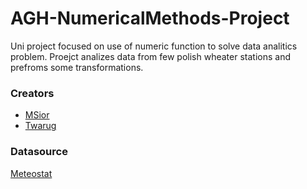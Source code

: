 # AGH-NumericalMethods-Project

Uni project focused on use of numeric function to solve data analitics problem. Proejct analizes data from few polish wheater stations and prefroms some transformations. 

### Creators
- [MSior](https://github.com/MSiorr)
- [Twarug](https://github.com/Twarug)


### Datasource
[Meteostat](https://dev.meteostat.net/)
